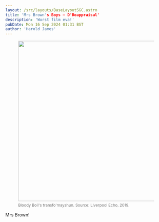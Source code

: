 ```yaml
---
layout: /src/layouts/BaseLayoutSGC.astro
title: 'Mrs Brown's Boys — D'Reappraisal'
description: 'Worst film eva!'
pubDate: Mon 16 Sep 2024 01:31 BST
author: 'Harold James'
---
```

<figure>
<img src="https://i2-prod.liverpoolecho.co.uk/incoming/article16120515.ece/ALTERNATES/s1200/0_BeFunky-collage-1.jpg" style="width:500px;height:auto;" class="center">
<figcaption style="padding-top:5px;font-size:12px;color:#757575;">Bloody Boil's transfo'mayshun. Source: Liverpool Echo, 2019.</figcaption>
</figure>
Mrs Brown!